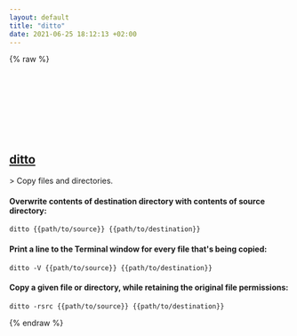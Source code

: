 ```yaml
---
layout: default
title: "ditto"
date: 2021-06-25 18:12:13 +02:00
---
```

{% raw %}
<h2 id="ditto">
  <a href="/en/osx/ditto.html">ditto</a> <a href="#ditto"><svg class="icon">
    <use href="/assets/images/unicode_sprite.svg#link" />
  </svg></a>
</h2>
> Copy files and directories.

#### Overwrite contents of destination directory with contents of source directory:
```shell
ditto {{path/to/source}} {{path/to/destination}}
```
#### Print a line to the Terminal window for every file that's being copied:
```shell
ditto -V {{path/to/source}} {{path/to/destination}}
```
#### Copy a given file or directory, while retaining the original file permissions:
```shell
ditto -rsrc {{path/to/source}} {{path/to/destination}}
```
{% endraw %}